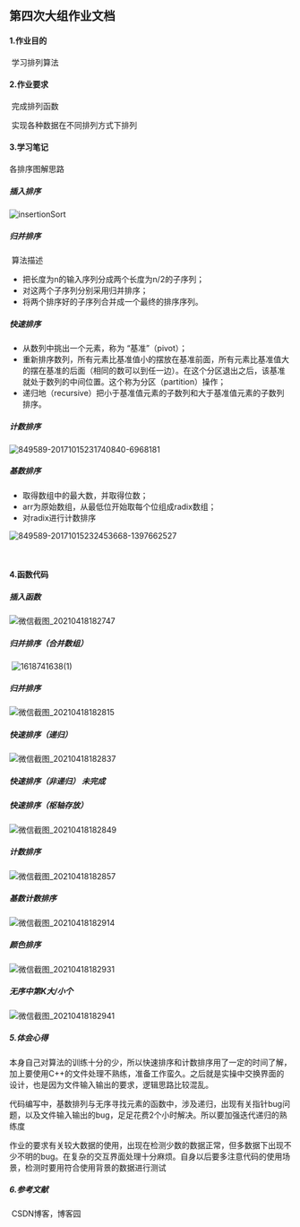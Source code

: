 ## 第四次大组作业文档

#### 1.作业目的

​	学习排列算法

#### 2.作业要求

​	完成排列函数

​	实现各种数据在不同排列方式下排列

#### 3.学习笔记

各排序图解思路

##### 插入排序

![insertionSort](文档图/insertionSort.gif)

##### 归并排序

​	算法描述

- 把长度为n的输入序列分成两个长度为n/2的子序列；
- 对这两个子序列分别采用归并排序；
- 将两个排序好的子序列合并成一个最终的排序序列。

##### 快速排序

- 从数列中挑出一个元素，称为 “基准”（pivot）；
- 重新排序数列，所有元素比基准值小的摆放在基准前面，所有元素比基准值大的摆在基准的后面（相同的数可以到任一边）。在这个分区退出之后，该基准就处于数列的中间位置。这个称为分区（partition）操作；
- 递归地（recursive）把小于基准值元素的子数列和大于基准值元素的子数列排序。

##### 计数排序

![849589-20171015231740840-6968181](文档图/849589-20171015231740840-6968181.gif)

##### 基数排序

- 取得数组中的最大数，并取得位数；
- arr为原始数组，从最低位开始取每个位组成radix数组；
- 对radix进行计数排序

![849589-20171015232453668-1397662527](文档图/849589-20171015232453668-1397662527.gif)

​	

#### 4.函数代码

##### 	插入函数

![微信截图_20210418182747](文档图/微信截图_20210418182747.png)

##### 		归并排序（合并数组）

​										![1618741638(1)](文档图/1618741638(1).png)

##### 		归并排序

![微信截图_20210418182815](文档图/微信截图_20210418182815.png)

##### 		快速排序（递归）

![微信截图_20210418182837](文档图/微信截图_20210418182837.png)

##### 			快速排序（非递归）		未完成			

##### 			快速排序（枢轴存放）

![微信截图_20210418182849](文档图/微信截图_20210418182849.png)

##### 			计数排序

![微信截图_20210418182857](文档图/微信截图_20210418182857.png)

##### 				基数计数排序

![微信截图_20210418182914](文档图/微信截图_20210418182914.png)

##### 				颜色排序

![微信截图_20210418182931](文档图/微信截图_20210418182931.png)

##### 			无序中第K大/小个

![微信截图_20210418182941](文档图/微信截图_20210418182941.png)

##### 5.体会心得

​		本身自己对算法的训练十分的少，所以快速排序和计数排序用了一定的时间了解，加上要使用C++的文件处理不熟练，准备工作蛮久。之后就是实操中交换界面的设计，也是因为文件输入输出的要求，逻辑思路比较混乱。

​		代码编写中，基数排列与无序寻找元素的函数中，涉及递归，出现有关指针bug问题，以及文件输入输出的bug，足足花费2个小时解决。所以要加强迭代递归的熟练度

​		作业的要求有关较大数据的使用，出现在检测少数的数据正常，但多数据下出现不少不明的bug。在复杂的交互界面处理十分麻烦。自身以后要多注意代码的使用场景，检测时要用符合使用背景的数据进行测试

##### 6.参考文献

​	CSDN博客，博客园